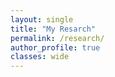```yaml
---
layout: single
title: "My Resarch"
permalink: /research/
author_profile: true
classes: wide
---
```

